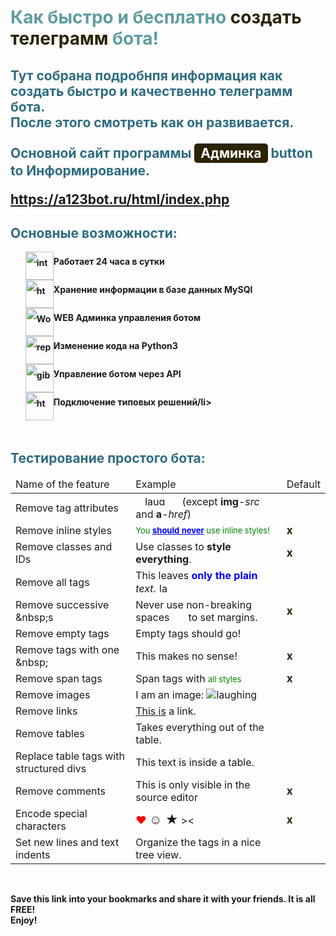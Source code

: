 
<h1 style="color: #5e9ca0;">Как быстро и бесплатно <span style="color: #2b2301;">создать телеграмм </span> бота!</h1>
<h2 style="color: #2e6c80;"Телеграмм бот :</h2>
<p>Тут собрана подробнпя информация как создать быстро и качественно телеграмм бота. <br />После этого смотреть как он развивается.&nbsp;</p>
<p>Основной сайт программы <span style="background-color: #2b2301; color: #fff; display: inline-block; padding: 3px 10px; font-weight: bold; border-radius: 5px;">Админка</span> button to Информирование.</p>

https://a123bot.ru/html/index.php

  
<h2 style="color: #2e6c80;">Основные возможности:</h2>
<ol style="list-style: none; font-size: 14px; line-height: 32px; font-weight: bold;">
<li style="clear: both;"><img style="float: left;" src="https://html-online.com/img/01-interactive-connection.png" alt="interactive connection" width="45" /> Работает 24 часа в сутки</li>
<li style="clear: both;"><img style="float: left;" src="https://html-online.com/img/02-html-clean.png" alt="html cleaner" width="45" />Хранение информации в базе данных MySQl</li>
<li style="clear: both;"><img style="float: left;" src="https://html-online.com/img/03-docs-to-html.png" alt="Word to html" width="45" /> WEB Админка управления ботом</li>
<li style="clear: both;"><img style="float: left;" src="https://html-online.com/img/04-replace.png" alt="replace text" width="45" /> Изменение кода на Python3</li>
<li style="clear: both;"><img style="float: left;" src="https://html-online.com/img/05-gibberish.png" alt="gibberish" width="45" /> Управление ботом через API</li>
<li style="clear: both;"><img style="float: left;" src="https://html-online.com/img/6-table-div-html.png" alt="html table div" width="45" /> Подключение типовых решений/li>
</ol>
<p>&nbsp; &nbsp; &nbsp; &nbsp; &nbsp; &nbsp; &nbsp;</p>
<h2 style="color: #2e6c80;">Тестирование простого бота:</h2>
<table class="editorDemoTable">
<thead>
<tr>
<td>Name of the feature</td>
<td>Example</td>
<td>Default</td>
</tr>
</thead>
<tbody>
<tr>
<td>Remove tag attributes</td>
<td><img style="margin: 1px 15px;" src="images/smiley.png" alt="laughing" width="40" height="16" /> (except <strong>img</strong>-<em>src</em> and <strong>a</strong>-<em>href</em>)</td>
<td>&nbsp;</td>
</tr>
<tr>
<td>Remove inline styles</td>
<td><span style="color: green; font-size: 13px;">You <strong style="color: blue; text-decoration: underline;">should never</strong>&nbsp;use inline styles!</span></td>
<td><strong style="font-size: 17px; color: #2b2301;">x</strong></td>
</tr>
<tr>
<td>Remove classes and IDs</td>
<td><span id="demoId">Use classes to <strong class="demoClass">style everything</strong>.</span></td>
<td><strong style="font-size: 17px; color: #2b2301;">x</strong></td>
</tr>
<tr>
<td>Remove all tags</td>
<td>This leaves <strong style="color: blue;">only the plain</strong> <em>text</em>. <img style="margin: 1px;" src="images/smiley.png" alt="laughing" width="16" height="16" /></td>
<td>&nbsp;</td>
</tr>
<tr>
<td>Remove successive &amp;nbsp;s</td>
<td>Never use non-breaking spaces&nbsp;&nbsp;&nbsp;&nbsp;&nbsp;&nbsp;&nbsp;to set margins.</td>
<td><strong style="font-size: 17px; color: #2b2301;">x</strong></td>
</tr>
<tr>
<td>Remove empty tags</td>
<td>Empty tags should go!</td>
<td>&nbsp;</td>
</tr>
<tr>
<td>Remove tags with one &amp;nbsp;</td>
<td>This makes&nbsp;no sense!</td>
<td><strong style="font-size: 17px; color: #2b2301;">x</strong></td>
</tr>
<tr>
<td>Remove span tags</td>
<td>Span tags with <span style="color: green; font-size: 13px;">all styles</span></td>
<td><strong style="font-size: 17px; color: #2b2301;">x</strong></td>
</tr>
<tr>
<td>Remove images</td>
<td>I am an image: <img src="images/smiley.png" alt="laughing" /></td>
<td>&nbsp;</td>
</tr>
<tr>
<td>Remove links</td>
<td><a href="https://html-online.com" rel="nofollow">This is</a> a link.</td>
<td>&nbsp;</td>
</tr>
<tr>
<td>Remove tables</td>
<td>Takes everything out of the table.</td>
<td>&nbsp;</td>
</tr>
<tr>
<td>Replace table tags with structured divs</td>
<td>This text is inside a table.</td>
<td>&nbsp;</td>
</tr>
<tr>
<td>Remove comments</td>
<td>This is only visible in the source editor <!-- HELLO! --></td>
<td><strong style="font-size: 17px; color: #2b2301;">x</strong></td>
</tr>
<tr>
<td>Encode special characters</td>
<td><span style="color: red; font-size: 17px;">&hearts;</span> <strong style="font-size: 20px;">☺ ★</strong> &gt;&lt;</td>
<td><strong style="font-size: 17px; color: #2b2301;">x</strong></td>
</tr>
<tr>
<td>Set new lines and text indents</td>
<td>Organize the tags in a nice tree view.</td>
<td>&nbsp;</td>
</tr>
</tbody>
</table>
<p><strong>&nbsp;</strong></p>
<p><strong>Save this link into your bookmarks and share it with your friends. It is all FREE! </strong><br /><strong>Enjoy!</strong></p>
<p><strong>&nbsp;</strong></p>
